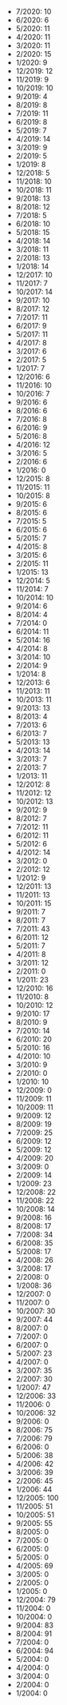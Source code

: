 *  7/2020: 10
*  6/2020: 6
*  5/2020: 11
*  4/2020: 11
*  3/2020: 11
*  2/2020: 15
*  1/2020: 9
*  12/2019: 12
*  11/2019: 9
*  10/2019: 10
*  9/2019: 4
*  8/2019: 8
*  7/2019: 11
*  6/2019: 8
*  5/2019: 7
*  4/2019: 14
*  3/2019: 9
*  2/2019: 5
*  1/2019: 8
*  12/2018: 5
*  11/2018: 10
*  10/2018: 11
*  9/2018: 13
*  8/2018: 12
*  7/2018: 5
*  6/2018: 10
*  5/2018: 15
*  4/2018: 14
*  3/2018: 11
*  2/2018: 13
*  1/2018: 14
*  12/2017: 10
*  11/2017: 7
*  10/2017: 14
*  9/2017: 10
*  8/2017: 12
*  7/2017: 11
*  6/2017: 9
*  5/2017: 11
*  4/2017: 8
*  3/2017: 6
*  2/2017: 5
*  1/2017: 7
*  12/2016: 6
*  11/2016: 10
*  10/2016: 7
*  9/2016: 6
*  8/2016: 6
*  7/2016: 8
*  6/2016: 9
*  5/2016: 8
*  4/2016: 12
*  3/2016: 5
*  2/2016: 6
*  1/2016: 0
*  12/2015: 8
*  11/2015: 11
*  10/2015: 8
*  9/2015: 6
*  8/2015: 6
*  7/2015: 5
*  6/2015: 6
*  5/2015: 7
*  4/2015: 8
*  3/2015: 6
*  2/2015: 11
*  1/2015: 13
*  12/2014: 5
*  11/2014: 7
*  10/2014: 10
*  9/2014: 6
*  8/2014: 4
*  7/2014: 0
*  6/2014: 11
*  5/2014: 16
*  4/2014: 8
*  3/2014: 10
*  2/2014: 9
*  1/2014: 8
*  12/2013: 6
*  11/2013: 11
*  10/2013: 11
*  9/2013: 13
*  8/2013: 4
*  7/2013: 6
*  6/2013: 7
*  5/2013: 13
*  4/2013: 14
*  3/2013: 7
*  2/2013: 7
*  1/2013: 11
*  12/2012: 8
*  11/2012: 12
*  10/2012: 13
*  9/2012: 9
*  8/2012: 7
*  7/2012: 11
*  6/2012: 11
*  5/2012: 6
*  4/2012: 14
*  3/2012: 0
*  2/2012: 12
*  1/2012: 9
*  12/2011: 13
*  11/2011: 13
*  10/2011: 15
*  9/2011: 7
*  8/2011: 7
*  7/2011: 43
*  6/2011: 12
*  5/2011: 7
*  4/2011: 8
*  3/2011: 12
*  2/2011: 0
*  1/2011: 23
*  12/2010: 16
*  11/2010: 8
*  10/2010: 12
*  9/2010: 17
*  8/2010: 9
*  7/2010: 14
*  6/2010: 20
*  5/2010: 16
*  4/2010: 10
*  3/2010: 9
*  2/2010: 0
*  1/2010: 10
*  12/2009: 0
*  11/2009: 11
*  10/2009: 11
*  9/2009: 12
*  8/2009: 19
*  7/2009: 25
*  6/2009: 12
*  5/2009: 12
*  4/2009: 20
*  3/2009: 0
*  2/2009: 14
*  1/2009: 23
*  12/2008: 22
*  11/2008: 22
*  10/2008: 14
*  9/2008: 16
*  8/2008: 17
*  7/2008: 34
*  6/2008: 35
*  5/2008: 17
*  4/2008: 26
*  3/2008: 17
*  2/2008: 0
*  1/2008: 36
*  12/2007: 0
*  11/2007: 0
*  10/2007: 30
*  9/2007: 44
*  8/2007: 0
*  7/2007: 0
*  6/2007: 0
*  5/2007: 23
*  4/2007: 0
*  3/2007: 35
*  2/2007: 30
*  1/2007: 47
*  12/2006: 33
*  11/2006: 0
*  10/2006: 32
*  9/2006: 0
*  8/2006: 75
*  7/2006: 79
*  6/2006: 0
*  5/2006: 38
*  4/2006: 42
*  3/2006: 39
*  2/2006: 45
*  1/2006: 44
*  12/2005: 100
*  11/2005: 51
*  10/2005: 51
*  9/2005: 55
*  8/2005: 0
*  7/2005: 0
*  6/2005: 0
*  5/2005: 0
*  4/2005: 69
*  3/2005: 0
*  2/2005: 0
*  1/2005: 0
*  12/2004: 79
*  11/2004: 0
*  10/2004: 0
*  9/2004: 83
*  8/2004: 91
*  7/2004: 0
*  6/2004: 94
*  5/2004: 0
*  4/2004: 0
*  3/2004: 0
*  2/2004: 0
*  1/2004: 0